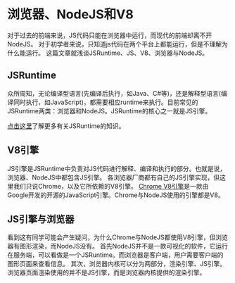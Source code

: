 # 浏览器、NodeJS和V8

对于过去的前端来说，JS代码只能在浏览器中运行，而现代的前端却离不开NodeJS。
对于初学者来说，只知道js代码在两个平台上都能运行，但是不理解为什么能运行。
这篇文章就浅谈JSRuntime、JS、V8、浏览器与NodeJS。

## JSRuntime

众所周知，无论编译型语言(先编译后执行，如Java、C#等)，还是解释型语言(编译同时执行，如JavaScript)，都需要相应runtime来执行。目前常见的JSRuntime两类：浏览器和NodeJS。JSRuntime的核心之一就是JS引擎。

[点击这里](https://developer.mozilla.org/en-US/docs/Mozilla/Projects/SpiderMonkey/JSAPI_reference/JSRuntime)了解更多有关JSRuntime的知识。

## V8引擎

JS引擎是JSRuntime中负责对JS代码进行解释、编译和执行的部分。也就是说，浏览器、NodeJS中都包含JS引擎。
各浏览器厂商都有自己的JS引擎实现，但这里我们只说Chrome，以及它所依赖的V8引擎。
[Chrome V8引擎](https://en.wikipedia.org/wiki/Chrome_V8)是一款由Google开发的开源的JavaScript引擎。Chrome与NodeJS使用的引擎都是V8。

## JS引擎与浏览器

看到这有同学可能会产生疑问，为什么Chrome与NodeJS都使用V8引擎，但浏览器有图形渲染，而NodeJS没有。
首先NodeJS并不是一款可视化的软件，它运行在服务端，可以看做是一个JSRuntime。而浏览器是客户端，用户需要客户端的图形页面来查看信息。
其次，浏览器内核可以分为两部分，渲染引擎、JS引擎。浏览器页面渲染使用的并不是JS引擎，而是浏览器内核提供的渲染引擎。